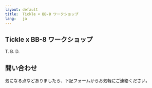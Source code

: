 ```yaml
---
layout: default
title:  Tickle × BB-8 ワークショップ
lang:   ja
---
```


## Tickle x BB-8 ワークショップ

T. B. D.


## 問い合わせ

気になる点などありましたら、下記フォームからお気軽にご連絡ください。
